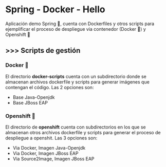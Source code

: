 # Spring - Docker - Hello

Aplicación demo Spring 🍃, cuenta con Dockerfiles y otros scripts para ejemplificar el proceso de despliegue via contenedor (Docker 🐳) y Openshift 🔴

## >>> Scripts de gestión

### Docker 🐳

El directorio **docker-scripts** cuenta con un subdirectorio donde se almacenan archivos dockerfile y scripts para generar imágenes que contengan el código. Las 2 opciones son:

* Base Java-Openjdk
* Base JBoss EAP

### Openshift 🔴

El directorio de **openshift** cuenta con subdirectorios en los que se almacenan otros archivos dockerfile y scripts para generar el proceso de despliegue a openshit. Las 3 opciones son:

* Via Docker, Imagen Java-Openjdk
* Via Docker, Imagen JBoss EAP
* Via Source2Image, Imagen JBoss EAP